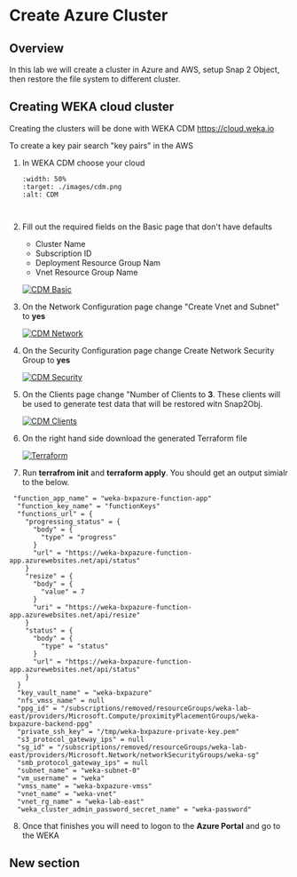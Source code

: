# Create Azure Cluster

## Overview
In this lab we will create a cluster in Azure and AWS, setup Snap 2 Object, then restore the file system to different cluster.

##  Creating WEKA cloud cluster
Creating the clusters will be done with WEKA CDM https://cloud.weka.io

To create a key pair search "key pairs" in the AWS 

1.  In WEKA CDM choose your cloud


    ```{image} ./images/cdm.png
    :width: 50%
    :target: ./images/cdm.png
    :alt: CDM



2.  Fill out the required fields on the Basic page that don't have defaults
    - Cluster Name
    - Subscription ID
    - Deployment Resource Group Nam
    - Vnet Resource Group Name

    [![CDM Basic](./images/cdm_basic.png)](./images/cdm_basic.png)

3.  On the Network Configuration page change "Create Vnet and Subnet" to **yes**

    [![CDM Network](./images/cdm_network.png)](./images/cdm_network.png)

4.  On the Security Configuration page change Create Network Security Group to **yes** 

    [![CDM Security](./images/cdm_security.png)](./images/cdm_security.png)

5.  On the Clients  page change "Number of Clients to **3**.  These clients will be used to generate test data that will be restored witn Snap2Obj.

    [![CDM Clients](./images/cdm_clients.png)](./images/cdm_clients.png)

6.  On the right hand side download the generated Terraform file

    [![Terraform](./images/tf_download.png)](./images/tf_download.png)

7.  Run **terrafrom init** and **terraform apply**.  You should get an output simialr to the below.


```
 "function_app_name" = "weka-bxpazure-function-app"
  "function_key_name" = "functionKeys"
  "functions_url" = {
    "progressing_status" = {
      "body" = {
        "type" = "progress"
      }
      "url" = "https://weka-bxpazure-function-app.azurewebsites.net/api/status"
    }
    "resize" = {
      "body" = {
        "value" = 7
      }
      "uri" = "https://weka-bxpazure-function-app.azurewebsites.net/api/resize"
    }
    "status" = {
      "body" = {
        "type" = "status"
      }
      "url" = "https://weka-bxpazure-function-app.azurewebsites.net/api/status"
    }
  }
  "key_vault_name" = "weka-bxpazure"
  "nfs_vmss_name" = null
  "ppg_id" = "/subscriptions/removed/resourceGroups/weka-lab-east/providers/Microsoft.Compute/proximityPlacementGroups/weka-bxpazure-backend-ppg"
  "private_ssh_key" = "/tmp/weka-bxpazure-private-key.pem"
  "s3_protocol_gateway_ips" = null
  "sg_id" = "/subscriptions/removed/resourceGroups/weka-lab-east/providers/Microsoft.Network/networkSecurityGroups/weka-sg"
  "smb_protocol_gateway_ips" = null
  "subnet_name" = "weka-subnet-0"
  "vm_username" = "weka"
  "vmss_name" = "weka-bxpazure-vmss"
  "vnet_name" = "weka-vnet"
  "vnet_rg_name" = "weka-lab-east"
  "weka_cluster_admin_password_secret_name" = "weka-password"
  ```


8.  Once that finishes you will need to logon to the **Azure Portal** and go to the WEKA 

   

##  New section 